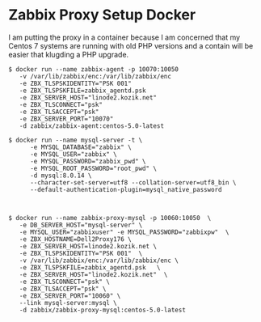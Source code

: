# Zabbix Proxy Setup Docker
I am putting the proxy in a container because I am concerned that my Centos 7 systems are running with old PHP versions and a contain will be easier that klugding a PHP upgrade.
```
$ docker run --name zabbix-agent -p 10070:10050 
   -v /var/lib/zabbix/enc:/var/lib/zabbix/enc 
   -e ZBX_TLSPSKIDENTITY="PSK 001"  
   -e ZBX_TLSPSKFILE=zabbix_agentd.psk  
   -e ZBX_SERVER_HOST="linode2.kozik.net" 
   -e ZBX_TLSCONNECT="psk" 
   -e ZBX_TLSACCEPT="psk" 
   -e ZBX_SERVER_PORT="10070" 
   -d zabbix/zabbix-agent:centos-5.0-latest
```

```
$ docker run --name mysql-server -t \
      -e MYSQL_DATABASE="zabbix" \
      -e MYSQL_USER="zabbix" \
      -e MYSQL_PASSWORD="zabbix_pwd" \
      -e MYSQL_ROOT_PASSWORD="root_pwd" \
      -d mysql:8.0.14 \
      --character-set-server=utf8 --collation-server=utf8_bin \
      --default-authentication-plugin=mysql_native_password



$ docker run --name zabbix-proxy-mysql -p 10060:10050  \
   -e DB_SERVER_HOST="mysql-server" \
   -e MYSQL_USER="zabbixuser" -e MYSQL_PASSWORD="zabbixpw"  \
   -e ZBX_HOSTNAME=Dell2Proxy176 \
   -e ZBX_SERVER_HOST=linode2.kozik.net \
   -e ZBX_TLSPSKIDENTITY="PSK 001"  \
   -v /var/lib/zabbix/enc:/var/lib/zabbix/enc \
   -e ZBX_TLSPSKFILE=zabbix_agentd.psk   \
   -e ZBX_SERVER_HOST="linode2.kozik.net"  \
   -e ZBX_TLSCONNECT="psk" \
   -e ZBX_TLSACCEPT="psk" \
   -e ZBX_SERVER_PORT="10060" \
   --link mysql-server:mysql \
   -d zabbix/zabbix-proxy-mysql:centos-5.0-latest
```


